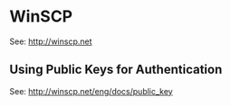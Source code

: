 # WinSCP

See: <http://winscp.net>

## Using Public Keys for Authentication

See: <http://winscp.net/eng/docs/public_key>
